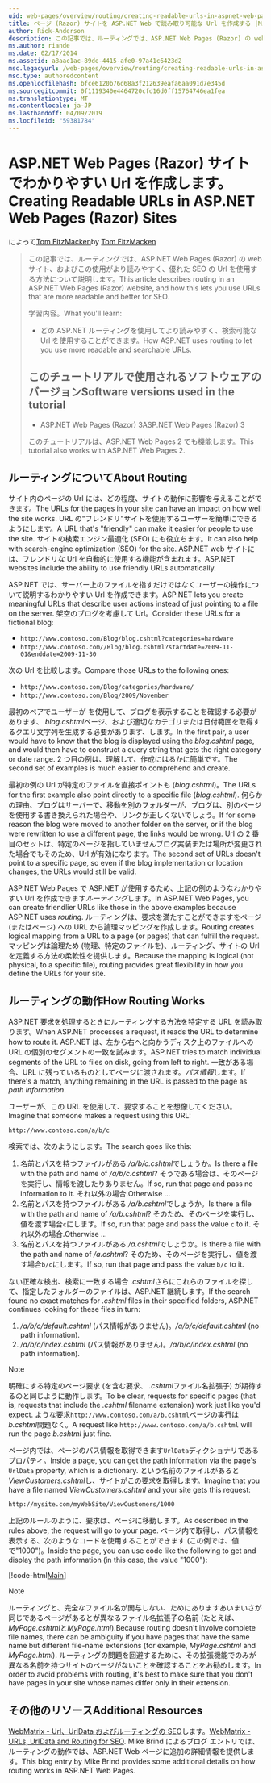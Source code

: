 ```yaml
---
uid: web-pages/overview/routing/creating-readable-urls-in-aspnet-web-pages-sites
title: ページ (Razor) サイトを ASP.NET Web で読み取り可能な Url を作成する |Microsoft Docs
author: Rick-Anderson
description: この記事では、ルーティングでは、ASP.NET Web Pages (Razor) の web サイト、およびこの使用がより読みやすく、優れた SEO の Url を使用する方法について説明します。 何を学習しています.
ms.author: riande
ms.date: 02/17/2014
ms.assetid: a8aac1ac-89de-4415-afe0-97a41c6423d2
msc.legacyurl: /web-pages/overview/routing/creating-readable-urls-in-aspnet-web-pages-sites
msc.type: authoredcontent
ms.openlocfilehash: bfce6120b76d68a3f212639eafa6aa091d7e345d
ms.sourcegitcommit: 0f1119340e4464720cfd16d0ff15764746ea1fea
ms.translationtype: MT
ms.contentlocale: ja-JP
ms.lasthandoff: 04/09/2019
ms.locfileid: "59381784"
---
```

# <a name="creating-readable-urls-in-aspnet-web-pages-razor-sites"></a><span data-ttu-id="0ee60-104">ASP.NET Web Pages (Razor) サイトでわかりやすい Url を作成します。</span><span class="sxs-lookup"><span data-stu-id="0ee60-104">Creating Readable URLs in ASP.NET Web Pages (Razor) Sites</span></span>

<span data-ttu-id="0ee60-105">によって[Tom FitzMacken](https://github.com/tfitzmac)</span><span class="sxs-lookup"><span data-stu-id="0ee60-105">by [Tom FitzMacken](https://github.com/tfitzmac)</span></span>

> <span data-ttu-id="0ee60-106">この記事では、ルーティングでは、ASP.NET Web Pages (Razor) の web サイト、およびこの使用がより読みやすく、優れた SEO の Url を使用する方法について説明します。</span><span class="sxs-lookup"><span data-stu-id="0ee60-106">This article describes routing in an ASP.NET Web Pages (Razor) website, and how this lets you use URLs that are more readable and better for SEO.</span></span>
> 
> <span data-ttu-id="0ee60-107">学習内容。</span><span class="sxs-lookup"><span data-stu-id="0ee60-107">What you'll learn:</span></span>
> 
> - <span data-ttu-id="0ee60-108">どの ASP.NET ルーティングを使用してより読みやすく、検索可能な Url を使用することができます。</span><span class="sxs-lookup"><span data-stu-id="0ee60-108">How ASP.NET uses routing to let you use more readable and searchable URLs.</span></span>
>   
> 
> ## <a name="software-versions-used-in-the-tutorial"></a><span data-ttu-id="0ee60-109">このチュートリアルで使用されるソフトウェアのバージョン</span><span class="sxs-lookup"><span data-stu-id="0ee60-109">Software versions used in the tutorial</span></span>
> 
> 
> - <span data-ttu-id="0ee60-110">ASP.NET Web Pages (Razor) 3</span><span class="sxs-lookup"><span data-stu-id="0ee60-110">ASP.NET Web Pages (Razor) 3</span></span>
>   
> 
> <span data-ttu-id="0ee60-111">このチュートリアルは、ASP.NET Web Pages 2 でも機能します。</span><span class="sxs-lookup"><span data-stu-id="0ee60-111">This tutorial also works with ASP.NET Web Pages 2.</span></span>


## <a name="about-routing"></a><span data-ttu-id="0ee60-112">ルーティングについて</span><span class="sxs-lookup"><span data-stu-id="0ee60-112">About Routing</span></span>

<span data-ttu-id="0ee60-113">サイト内のページの Url には、どの程度、サイトの動作に影響を与えることができます。</span><span class="sxs-lookup"><span data-stu-id="0ee60-113">The URLs for the pages in your site can have an impact on how well the site works.</span></span> <span data-ttu-id="0ee60-114">URL の&quot;フレンドリ&quot;サイトを使用するユーザーを簡単にできるようにします。</span><span class="sxs-lookup"><span data-stu-id="0ee60-114">A URL that's &quot;friendly&quot; can make it easier for people to use the site.</span></span> <span data-ttu-id="0ee60-115">サイトの検索エンジン最適化 (SEO) にも役立ちます。</span><span class="sxs-lookup"><span data-stu-id="0ee60-115">It can also help with search-engine optimization (SEO) for the site.</span></span> <span data-ttu-id="0ee60-116">ASP.NET web サイトには、フレンドリな Url を自動的に使用する機能が含まれます。</span><span class="sxs-lookup"><span data-stu-id="0ee60-116">ASP.NET websites include the ability to use friendly URLs automatically.</span></span>

<span data-ttu-id="0ee60-117">ASP.NET では、サーバー上のファイルを指すだけではなくユーザーの操作について説明するわかりやすい Url を作成できます。</span><span class="sxs-lookup"><span data-stu-id="0ee60-117">ASP.NET lets you create meaningful URLs that describe user actions instead of just pointing to a file on the server.</span></span> <span data-ttu-id="0ee60-118">架空のブログを考慮して Url。</span><span class="sxs-lookup"><span data-stu-id="0ee60-118">Consider these URLs for a fictional blog:</span></span>

- `http://www.contoso.com/Blog/blog.cshtml?categories=hardware`
- `http://www.contoso.com//Blog/blog.cshtml?startdate=2009-11-01&enddate=2009-11-30`

<span data-ttu-id="0ee60-119">次の Url を比較します。</span><span class="sxs-lookup"><span data-stu-id="0ee60-119">Compare those URLs to the following ones:</span></span>

- `http://www.contoso.com/Blog/categories/hardware/`
- `http://www.contoso.com/Blog/2009/November`

<span data-ttu-id="0ee60-120">最初のペアでユーザーが を使用して、ブログを表示することを確認する必要があります、 *blog.cshtml*ページ、および適切なカテゴリまたは日付範囲を取得するクエリ文字列を生成する必要があります、します。</span><span class="sxs-lookup"><span data-stu-id="0ee60-120">In the first pair, a user would have to know that the blog is displayed using the *blog.cshtml* page, and would then have to construct a query string that gets the right category or date range.</span></span> <span data-ttu-id="0ee60-121">2 つ目の例は、理解して、作成にはるかに簡単です。</span><span class="sxs-lookup"><span data-stu-id="0ee60-121">The second set of examples is much easier to comprehend and create.</span></span>

<span data-ttu-id="0ee60-122">最初の例の Url が特定のファイルを直接ポイントも (*blog.cshtml*)。</span><span class="sxs-lookup"><span data-stu-id="0ee60-122">The URLs for the first example also point directly to a specific file (*blog.cshtml*).</span></span> <span data-ttu-id="0ee60-123">何らかの理由、ブログはサーバーで、移動を別のフォルダーが、ブログは、別のページを使用する書き換えられた場合や、リンクが正しくないでしょう。</span><span class="sxs-lookup"><span data-stu-id="0ee60-123">If for some reason the blog were moved to another folder on the server, or if the blog were rewritten to use a different page, the links would be wrong.</span></span> <span data-ttu-id="0ee60-124">Url の 2 番目のセットは、特定のページを指していませんブログ実装または場所が変更された場合でもそのため、Url が有効になります。</span><span class="sxs-lookup"><span data-stu-id="0ee60-124">The second set of URLs doesn't point to a specific page, so even if the blog implementation or location changes, the URLs would still be valid.</span></span>

<span data-ttu-id="0ee60-125">ASP.NET Web Pages で ASP.NET が使用するため、上記の例のようなわかりやすい Url を作成できます*ルーティング*します。</span><span class="sxs-lookup"><span data-stu-id="0ee60-125">In ASP.NET Web Pages, you can create friendlier URLs like those in the above examples because ASP.NET uses *routing*.</span></span> <span data-ttu-id="0ee60-126">ルーティングは、要求を満たすことができますをページ (またはページ) への URL から論理マッピングを作成します。</span><span class="sxs-lookup"><span data-stu-id="0ee60-126">Routing creates logical mapping from a URL to a page (or pages) that can fulfill the request.</span></span> <span data-ttu-id="0ee60-127">マッピングは論理ため (物理、特定のファイルを)、ルーティング、サイトの Url を定義する方法の柔軟性を提供します。</span><span class="sxs-lookup"><span data-stu-id="0ee60-127">Because the mapping is logical (not physical, to a specific file), routing provides great flexibility in how you define the URLs for your site.</span></span>

## <a name="how-routing-works"></a><span data-ttu-id="0ee60-128">ルーティングの動作</span><span class="sxs-lookup"><span data-stu-id="0ee60-128">How Routing Works</span></span>

<span data-ttu-id="0ee60-129">ASP.NET 要求を処理するときにルーティングする方法を特定する URL を読み取ります。</span><span class="sxs-lookup"><span data-stu-id="0ee60-129">When ASP.NET processes a request, it reads the URL to determine how to route it.</span></span> <span data-ttu-id="0ee60-130">ASP.NET は、左から右へと向かうディスク上のファイルへの URL の個別のセグメントの一致を試みます。</span><span class="sxs-lookup"><span data-stu-id="0ee60-130">ASP.NET tries to match individual segments of the URL to files on disk, going from left to right.</span></span> <span data-ttu-id="0ee60-131">一致がある場合、URL に残っているものとしてページに渡されます。*パス情報*します。</span><span class="sxs-lookup"><span data-stu-id="0ee60-131">If there's a match, anything remaining in the URL is passed to the page as *path information*.</span></span>

<span data-ttu-id="0ee60-132">ユーザーが、この URL を使用して、要求することを想像してください。</span><span class="sxs-lookup"><span data-stu-id="0ee60-132">Imagine that someone makes a request using this URL:</span></span>

`http://www.contoso.com/a/b/c`

<span data-ttu-id="0ee60-133">検索では、次のようにします。</span><span class="sxs-lookup"><span data-stu-id="0ee60-133">The search goes like this:</span></span>

1. <span data-ttu-id="0ee60-134">名前とパスを持つファイルがある */a/b/c.cshtml*でしょうか。</span><span class="sxs-lookup"><span data-stu-id="0ee60-134">Is there a file with the path and name of */a/b/c.cshtml*?</span></span> <span data-ttu-id="0ee60-135">そうである場合は、そのページを実行し、情報を渡したりありません。</span><span class="sxs-lookup"><span data-stu-id="0ee60-135">If so, run that page and pass no information to it.</span></span> <span data-ttu-id="0ee60-136">それ以外の場合.</span><span class="sxs-lookup"><span data-stu-id="0ee60-136">Otherwise ...</span></span>
2. <span data-ttu-id="0ee60-137">名前とパスを持つファイルがある */a/b.cshtml*でしょうか。</span><span class="sxs-lookup"><span data-stu-id="0ee60-137">Is there a file with the path and name of */a/b.cshtml*?</span></span> <span data-ttu-id="0ee60-138">そのため、そのページを実行し、値を渡す場合`c`にします。</span><span class="sxs-lookup"><span data-stu-id="0ee60-138">If so, run that page and pass the value `c` to it.</span></span> <span data-ttu-id="0ee60-139">それ以外の場合.</span><span class="sxs-lookup"><span data-stu-id="0ee60-139">Otherwise …</span></span>
3. <span data-ttu-id="0ee60-140">名前とパスを持つファイルがある */a.cshtml*でしょうか。</span><span class="sxs-lookup"><span data-stu-id="0ee60-140">Is there a file with the path and name of */a.cshtml*?</span></span> <span data-ttu-id="0ee60-141">そのため、そのページを実行し、値を渡す場合`b/c`にします。</span><span class="sxs-lookup"><span data-stu-id="0ee60-141">If so, run that page and pass the value `b/c` to it.</span></span>

<span data-ttu-id="0ee60-142">ない正確な検出、検索に一致する場合 *.cshtml*さらにこれらのファイルを探して、指定したフォルダーのファイルは、ASP.NET 継続します。</span><span class="sxs-lookup"><span data-stu-id="0ee60-142">If the search found no exact matches for *.cshtml* files in their specified folders, ASP.NET continues looking for these files in turn:</span></span>

1. <span data-ttu-id="0ee60-143">*/a/b/c/default.cshtml* (パス情報がありません)。</span><span class="sxs-lookup"><span data-stu-id="0ee60-143">*/a/b/c/default.cshtml* (no path information).</span></span>
2. <span data-ttu-id="0ee60-144">*/a/b/c/index.cshtml* (パス情報がありません)。</span><span class="sxs-lookup"><span data-stu-id="0ee60-144">*/a/b/c/index.cshtml* (no path information).</span></span>

> [!NOTE]
> <span data-ttu-id="0ee60-145">明確にする特定のページ要求 (を含む要求、 *.cshtml*ファイル名拡張子) が期待するのと同じように動作します。</span><span class="sxs-lookup"><span data-stu-id="0ee60-145">To be clear, requests for specific pages (that is, requests that include the *.cshtml* filename extension) work just like you'd expect.</span></span> <span data-ttu-id="0ee60-146">ような要求`http://www.contoso.com/a/b.cshtml`ページの実行は*b.cshtml*問題なく。</span><span class="sxs-lookup"><span data-stu-id="0ee60-146">A request like `http://www.contoso.com/a/b.cshtml` will run the page *b.cshtml* just fine.</span></span>


<span data-ttu-id="0ee60-147">ページ内では、ページのパス情報を取得できます`UrlData`ディクショナリであるプロパティ。</span><span class="sxs-lookup"><span data-stu-id="0ee60-147">Inside a page, you can get the path information via the page's `UrlData` property, which is a dictionary.</span></span> <span data-ttu-id="0ee60-148">という名前のファイルがあると*ViewCustomers.cshtml*し、サイトがこの要求を取得します。</span><span class="sxs-lookup"><span data-stu-id="0ee60-148">Imagine that you have a file named *ViewCustomers.cshtml* and your site gets this request:</span></span>

`http://mysite.com/myWebSite/ViewCustomers/1000`

<span data-ttu-id="0ee60-149">上記のルールのように、要求は、ページに移動します。</span><span class="sxs-lookup"><span data-stu-id="0ee60-149">As described in the rules above, the request will go to your page.</span></span> <span data-ttu-id="0ee60-150">ページ内で取得し、パス情報を表示する、次のようなコードを使用することができます (この例では、値で&quot;1000&quot;)。</span><span class="sxs-lookup"><span data-stu-id="0ee60-150">Inside the page, you can use code like the following to get and display the path information (in this case, the value &quot;1000&quot;):</span></span>

[!code-html[Main](creating-readable-urls-in-aspnet-web-pages-sites/samples/sample1.html)]

> [!NOTE]
> <span data-ttu-id="0ee60-151">ルーティングと、完全なファイル名が関与しない、ためにありますあいまいさが同じであるページがあるとが異なるファイル名拡張子の名前 (たとえば、 *MyPage.cshtml*と*MyPage.html*).</span><span class="sxs-lookup"><span data-stu-id="0ee60-151">Because routing doesn't involve complete file names, there can be ambiguity if you have pages that have the same name but different file-name extensions (for example, *MyPage.cshtml* and *MyPage.html*).</span></span> <span data-ttu-id="0ee60-152">ルーティングの問題を回避するために、その拡張機能でのみが異なる名前を持つサイトのページがないことを確認することをお勧めします。</span><span class="sxs-lookup"><span data-stu-id="0ee60-152">In order to avoid problems with routing, it's best to make sure that you don't have pages in your site whose names differ only in their extension.</span></span>


<a id="Additional_Resources"></a>
## <a name="additional-resources"></a><span data-ttu-id="0ee60-153">その他のリソース</span><span class="sxs-lookup"><span data-stu-id="0ee60-153">Additional Resources</span></span>

<span data-ttu-id="0ee60-154">[WebMatrix - Url、UrlData およびルーティングの SEO](http://www.mikesdotnetting.com/Article/165/WebMatrix-URLs-UrlData-and-Routing-for-SEO)します。</span><span class="sxs-lookup"><span data-stu-id="0ee60-154">[WebMatrix - URLs, UrlData and Routing for SEO](http://www.mikesdotnetting.com/Article/165/WebMatrix-URLs-UrlData-and-Routing-for-SEO).</span></span> <span data-ttu-id="0ee60-155">Mike Brind によるブログ エントリでは、ルーティングの動作では、ASP.NET Web ページに追加の詳細情報を提供します。</span><span class="sxs-lookup"><span data-stu-id="0ee60-155">This blog entry by Mike Brind provides some additional details on how routing works in ASP.NET Web Pages.</span></span>

